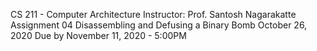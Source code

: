 CS 211 - Computer Architecture
Instructor: Prof. Santosh Nagarakatte
Assignment 04
Disassembling and Defusing a Binary Bomb
October 26, 2020
Due by November 11, 2020 - 5:00PM
